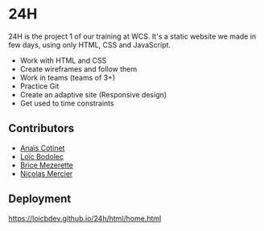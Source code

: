 # 24H

24H is the project 1 of our training at WCS. It's a static website we made in few days, using only HTML, CSS and JavaScript.

- Work with HTML and CSS
- Create wireframes and follow them
- Work in teams (teams of 3+)
- Practice Git
- Create an adaptive site (Responsive design)
- Get used to time constraints

## Contributors

- [Anaïs Cotinet](https://github.com/anais-ctnt)
- [Loïc Bodolec](https://github.com/loicbdev)
- [Brice Mezerette](https://github.com/brice-mez)
- [Nicolas Mercier](https://github.com/nicholas570)


## Deployment

https://loicbdev.github.io/24h/html/home.html

